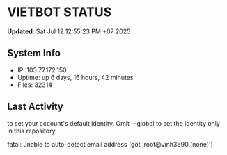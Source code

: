 # VIETBOT STATUS
**Updated**: Sat Jul 12 12:55:23 PM +07 2025

## System Info
- IP: 103.77.172.150
- Uptime: up 6 days, 16 hours, 42 minutes
- Files: 32314

## Last Activity

to set your account's default identity.
Omit --global to set the identity only in this repository.

fatal: unable to auto-detect email address (got 'root@vinh3690.(none)')
